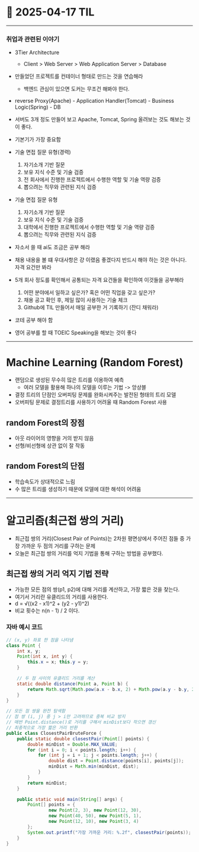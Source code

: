 # 📅 2025-04-17 TIL

---
### 취업과 관련된 이야기
  - 3Tier Architecture
    - Client > Web Server > Web Application Server > Database
  - 만들었던 프로젝트를 컨테이너 형태로 만드는 것을 연습해라
    - 백엔드 관심이 있으면 도커는 무조건 해봐야 한다.
  - reverse Proxy(Apache) - Application Handler(Tomcat) - Business Logic(Spring) - DB
  - 서버도 3개 정도 만들어 보고 Apache, Tomcat, Spring 올려보는 것도 해보는 것이 좋다.
  - 기본기가 가장 중요함


- 기술 면접 질문 유형(경력)
  1. 자기소개 기반 질문
  2. 보유 지식 수준 및 기술 검증
  3. 전 회사에서 진행한 프로젝트에서 수행한 역할 및 기술 역량 검증
  4. 뽑으려는 직무와 관련된 지식 검증


- 기술 면접 질문 유형
  1. 자기소개 기반 질문
  2. 보유 지식 수준 및 기술 검증
  3. 대학에서 진행한 프로젝트에서 수행한 역할 및 기술 역량 검증
  4. 뽑으려는 직무와 관련된 지식 검증


- 자소서 쓸 때 ai도 조금은 공부 해라


- 채용 내용을 볼 떄 우대사항은 걍 이랬음 좋겠다지 반드시 해야 하는 것은 아니다.
자격 요건만 봐라


- 5개 회사 정도를 확인해서 공통되는 자격 요건들을 확인하여 이것들을 공부해라
  1. 어떤 분야에서 일하고 싶은가? 혹은 어떤 직업을 갖고 싶은가?
  2. 채용 공고 확인 후, 제일 많이 사용하는 기술 체크
  3. Github에 TIL 만들어서 매일 공부한 거 기록하기 (잔디 채워라)


- 코테 공부 해야 함

- 영어 공부를 할 때 TOEIC Speaking을 해보는 것이 좋다
---
# Machine Learning (Random Forest)
- 랜덤으로 생성된 무수히 많은 트리를 이용하여 예측
  - 여러 모델을 활용해 하나의 모델을 이루는 기법 -> 앙상블
- 결정 트리의 단점인 오버피팅 문제를 완화시켜주는 발전된 형태의 트리 모델
- 오버피팅 문제로 결정트리를 사용하기 어려울 때 Random Forest 사용
## random Forest의 장점
- 아웃 라이어의 영향을 거의 받지 않음
- 선형/비선형에 상관 없이 잘 작동

## random Forest의 단점
- 학습속도가 상대적으로 느림
- 수 많은 트리를 생성하기 때문에 모델에 대한 해석이 어려움
---
# 알고리즘(최근접 쌍의 거리)
- 최근접 쌍의 거리(Closest Pair of Points)는 2차원 평면상에서 주어진 점들 중 가장 가까운 두 점의 거리를 구하는 문제
- 오늘은 최근접 쌍의 거리를 억지 기법을 통해 구하는 방법을 공부했다.

## 최근접 쌍의 거리 억지 기법 전략
- 가능한 모든 점의 쌍(p1, p2)에 대해 거리를 계산하고, 가장 짧은 것을 찾는다.
- 여기서 거리란 유클리드의 거리를 사용한다.
- d = √((x2 - x1)^2 + (y2 - y1)^2)
- 비교 횟수는 n(n - 1) / 2 이다.
### 자바 예시 코드
```java
// (x, y) 좌표 한 점을 나타냄
class Point {
    int x, y;
    Point(int x, int y) {
        this.x = x; this.y = y;
    }

    // 두 점 사이의 유클리드 거리를 계산
    static double distance(Point a, Point b) {
        return Math.sqrt(Math.pow(a.x - b.x, 2) + Math.pow(a.y - b.y, 2));
    }
}

// 모든 점 쌍을 완전 탐색함
// 점 쌍 (i, j) 중 j > i만 고려하므로 중복 비교 방지
// 매번 Point.distance()로 거리를 구해서 minDist보다 작으면 갱신
// 최종적으로 가장 짧은 거리 반환
public class ClosestPairBruteForce {
    public static double closestPair(Point[] points) {
        double minDist = Double.MAX_VALUE;
        for (int i = 0; i < points.length; i++) {
            for (int j = i + 1; j < points.length; j++) {
                double dist = Point.distance(points[i], points[j]);
                minDist = Math.min(minDist, dist);
            }
        }
        return minDist;
    }

    public static void main(String[] args) {
        Point[] points = {
                new Point(2, 3), new Point(12, 30),
                new Point(40, 50), new Point(5, 1),
                new Point(12, 10), new Point(3, 4)
        };
        System.out.printf("가장 가까운 거리: %.2f", closestPair(points));
    }
}
